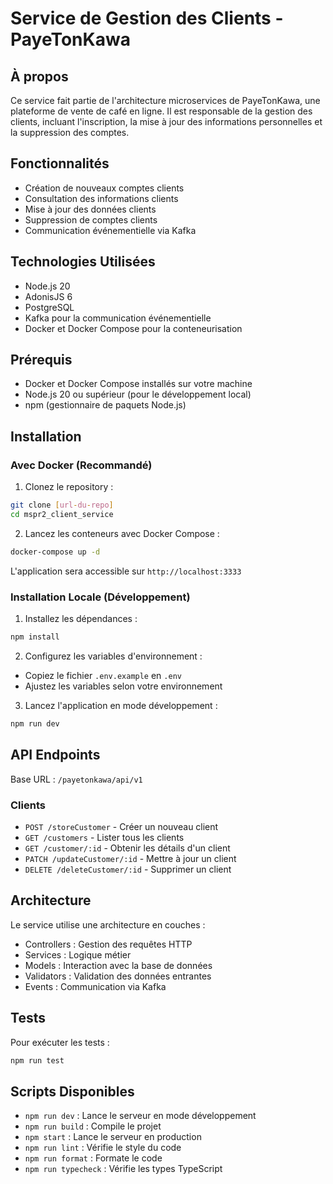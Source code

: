 # Service de Gestion des Clients - PayeTonKawa

## À propos

Ce service fait partie de l'architecture microservices de PayeTonKawa, une plateforme de vente de café en ligne. Il est responsable de la gestion des clients, incluant l'inscription, la mise à jour des informations personnelles et la suppression des comptes.

## Fonctionnalités

- Création de nouveaux comptes clients
- Consultation des informations clients
- Mise à jour des données clients
- Suppression de comptes clients
- Communication événementielle via Kafka

## Technologies Utilisées

- Node.js 20
- AdonisJS 6
- PostgreSQL
- Kafka pour la communication événementielle
- Docker et Docker Compose pour la conteneurisation

## Prérequis

- Docker et Docker Compose installés sur votre machine
- Node.js 20 ou supérieur (pour le développement local)
- npm (gestionnaire de paquets Node.js)

## Installation

### Avec Docker (Recommandé)

1. Clonez le repository :
```bash
git clone [url-du-repo]
cd mspr2_client_service
```

2. Lancez les conteneurs avec Docker Compose :
```bash
docker-compose up -d
```

L'application sera accessible sur `http://localhost:3333`

### Installation Locale (Développement)

1. Installez les dépendances :
```bash
npm install
```

2. Configurez les variables d'environnement :
- Copiez le fichier `.env.example` en `.env`
- Ajustez les variables selon votre environnement

3. Lancez l'application en mode développement :
```bash
npm run dev
```

## API Endpoints

Base URL : `/payetonkawa/api/v1`

### Clients

- `POST /storeCustomer` - Créer un nouveau client
- `GET /customers` - Lister tous les clients
- `GET /customer/:id` - Obtenir les détails d'un client
- `PATCH /updateCustomer/:id` - Mettre à jour un client
- `DELETE /deleteCustomer/:id` - Supprimer un client

## Architecture

Le service utilise une architecture en couches :
- Controllers : Gestion des requêtes HTTP
- Services : Logique métier
- Models : Interaction avec la base de données
- Validators : Validation des données entrantes
- Events : Communication via Kafka

## Tests

Pour exécuter les tests :
```bash
npm run test
```

## Scripts Disponibles

- `npm run dev` : Lance le serveur en mode développement
- `npm run build` : Compile le projet
- `npm start` : Lance le serveur en production
- `npm run lint` : Vérifie le style du code
- `npm run format` : Formate le code
- `npm run typecheck` : Vérifie les types TypeScript


